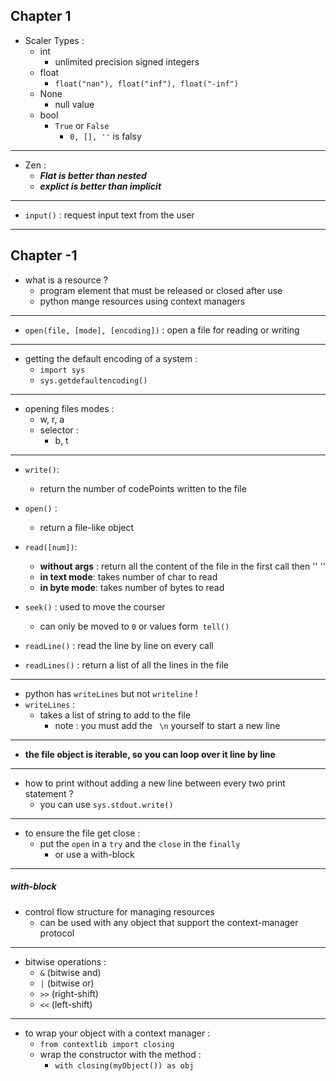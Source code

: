 ## Chapter 1
- Scaler Types :
    - int
      - unlimited precision signed integers
    - float
      - `float("nan"), float("inf"), float("-inf")`
    - None
      - null value
    - bool
        - `True` or `False`
            - `0, [], ''` is falsy
---
- Zen :
  - **_Flat is better than nested_**
  - _**explict is better than implicit**_   
----
- `input()` : request input text from the user
-----
## Chapter -1
- what is a resource ?
    - program element that must be released or closed after use
    - python mange resources using context managers
---
- `open(file, [mode], [encoding])` : open a file for reading or writing 
-----
- getting the default encoding of a system :
    - `import sys`
    - `sys.getdefaultencoding()`
-----
- opening files modes :
    - w, r, a
    - selector : 
        - b, t
----
- `write()`:
    - return the number of codePoints written to the file
-  `open()` :
    - return a file-like object
    
-  `read([num])`:
    - **without args** : return all the content of the file in the first call then '' ''
    - **in text mode**: takes number of char to read
    - **in byte mode**: takes number of bytes to read

- `seek()` : used to move the courser
    - can only be moved to `0` or values form` tell()`
    
- `readLine()` : read the line by line on every call
- `readLines()` : return a list of all the lines in the file
-----
- python has `writeLines` but not `writeline` !
- `writeLines` :
    - takes a list of string to add to the file
        - note : you must add the ` \n` yourself to start a new line
----
- **the file object is iterable, so you can loop over it line by line**
----
- how to print without adding a new line between every two print statement ?
    - you can use `sys.stdout.write()`
---
- to ensure the file get close :
    - put the `open` in a `try` and the `close` in the `finally`
        - or use a with-block
----
##### with-block
- control flow structure for managing resources
    - can be used with any object that support the context-manager protocol
------------------------
- bitwise operations :
    - `&` (bitwise and)
    - `|` (bitwise or)
    - `>>` (right-shift)
    - `<<` (left-shift)
---------
- to wrap your object with a context manager :
    - `from contextlib import closing`
    - wrap the constructor with the method :
        - `with closing(myObject()) as obj`

